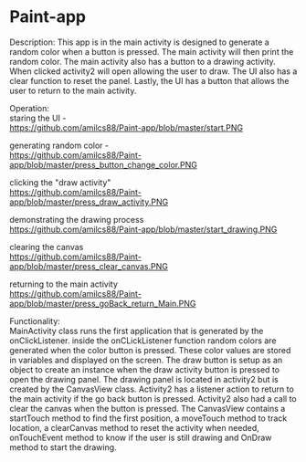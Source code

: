 # Paint-app

Description:
This app is in the main activity is designed to generate a random color when a button is pressed. 
The main activity will then print the random color. The main activity also has a button to a drawing 
activity. When clicked activity2 will open allowing the user to draw. The UI also has a clear function
to reset the panel. Lastly, the UI has a button that allows the user to return to the main activity.

Operation:                                                                                       
staring the UI -                                                                                          
https://github.com/amilcs88/Paint-app/blob/master/start.PNG                                                                             

generating random color -                                                                                        
https://github.com/amilcs88/Paint-app/blob/master/press_button_change_color.PNG

clicking the "draw activity"                                                                                        
https://github.com/amilcs88/Paint-app/blob/master/press_draw_activity.PNG

demonstrating the drawing process                                                                                       
https://github.com/amilcs88/Paint-app/blob/master/start_drawing.PNG

clearing the canvas                                                                                      
https://github.com/amilcs88/Paint-app/blob/master/press_clear_canvas.PNG

returning to the main activity                                                                                     
https://github.com/amilcs88/Paint-app/blob/master/press_goBack_return_Main.PNG
                                                                                   
Functionality:                                                                                   
MainActivity class runs the first application that is generated by the onClickListener. inside 
the onCLickListener function random colors are generated when the color button is pressed. These 
color values are stored in variables and displayed on the screen. The draw button is setup as an 
object to create an instance when the draw activity button is pressed to open the drawing panel.
The drawing panel is located in activity2 but is created by the CanvasView class. Activity2 has 
a listener action to return to the main activity if the go back button is pressed. Activity2 also 
had a call to clear the canvas when the button is pressed. The CanvasView contains a startTouch 
method to find the first position, a moveTouch method to track location, a clearCanvas method to 
reset the activity when needed, onTouchEvent method to know if the user is still drawing and OnDraw
method to start the drawing.
